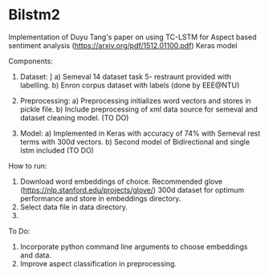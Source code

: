 # Bilstm2

Implementation of Duyu Tang's paper on using TC-LSTM for Aspect based sentiment analysis (https://arxiv.org/pdf/1512.01100.pdf)
Keras model

Components:
1) Dataset: ]
a) Semeval 14 dataset task 5- restraunt provided with labelling. 
b) Enron corpus dataset with labels (done by EEE@NTU)

2) Preprocessing:
a) Preprocessing initializes word vectors and stores in pickle file.
b) Include preprocessing of xml data source for semeval and dataset cleaning model. (TO DO)

3) Model:
a) Implemented in Keras with accuracy of 74% with Semeval rest terms with 300d vectors.
b) Second model of Bidirectional and single lstm included (TO DO)



How to run:
1) Download word embeddings of choice. Recommended glove (https://nlp.stanford.edu/projects/glove/) 300d dataset for optimum performance and store in embeddings directory.
2) Select data file in data directory.
3) 

To Do:
1) Incorporate python command line arguments to choose embeddings and data.
2) Improve aspect classification in preprocessing.
